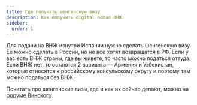 ```yaml
---
title: Где получать шенгенскую визу
description: Как получить digital nomad ВНЖ.
sidebar:
  order: 1
---
```


Для подачи на ВНЖ изнутри Испании нужно сделать шенгенскую визу. Ее можно сделать в России, но не все хотят возвращатся в РФ. Если у вас есть ВНЖ страны, где вы живете, то часто можно податься оттуда. Если ВНЖ нет, то остаются 2 варианта — Армения и Узбекистан, которые относятся к российскому консульскому округу и поэтому там можно податься без ВНЖ. 

Почитать про шенгенские визы, где и как их сейчас делают, можно на [форуме Винского](https://forum.awd.ru/viewforum.php?f=797).


